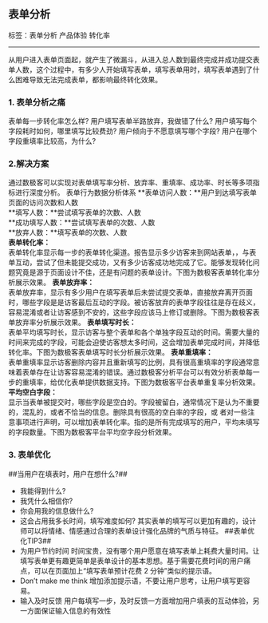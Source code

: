## 表单分析

标签：表单分析 产品体验 转化率

------

从用户进入表单页面起，就产生了微漏斗，从进入总人数到最终完成并成功提交表单人数，这个过程中，有多少人开始填写表单，填写表单用时，填写表单遇到了什么困难导致无法完成表单，都影响最终转化效果。
### 1. 表单分析之痛
表单每一步转化率怎么样?
用户填写表单半路放弃，我做错了什么?
用户填写每个字段耗时如何，哪里填写比较费劲?
用户倾向于不愿意填写哪个字段?
用户在哪个字段重填率比较高，为什么?
### 2.解决方案
通过数极客可以实现对表单填写率分析、放弃率、重填率、成功率、时长等多项指标进行深度分析。
表单行为数据分析体系
**表单访问人数：**用户到达填写表单页面的访问次数和人数  
**填写人数：**尝试填写表单的次数、人数  
**成功填写人数：**尝试填写表单的次数、人数  
**放弃人数：**填写表单的次数、人数  
**表单转化率：**  
表单转化率显示每一步的表单转化渠道。报告显示多少访客来到网站表单，，与表单互动，尝试了但未能提交成功，又有多少访客成功地完成了它。能够发现转化问题究竟是源于页面设计不佳，还是有问题的表单设计。下图为数极客表单转化率分析展示效果。
**表单放弃率：**  
表单放弃率，显示有多少用户在填写表单后未尝试提交表单，直接放弃离开页面时，哪些字段是是访客最后互动的字段。被访客放弃的表单字段往往是存在歧义，容易混淆或者让访客感到不安的，这些字段应该马上修订或删除。下图为数极客表单放弃率分析展示效果。
**表单填写时长：**  
表单平均填写时长，显示访客与整个表单和各个单独字段互动的时间。需要大量的时间来完成的字段，可能会迫使访客想太多时间，这会增加表单完成时间，并降低转化率。下图为数极客表单填写时长分析展示效果。
**表单重填率：**  
表单重填率显示访客删除内容并且重新填写的比例，具有很高重填率的字段通常意味着表单存在让访客容易混淆的错误。通过数极客分析平台可以有效分析表单每一步的重填率，给优化表单提供数据支持。下图为数极客平台表单重复率分析效果。
**平均空白字段：**  
显示当表单被提交时，哪些字段是空白的。字段被留白，通常情况下是认为不重要的，混乱的，或者不恰当的信息。删除具有很高的空白率的字段，或
者对一些注意事项进行声明，可以增加表单转化率。指的是所有完成填写的用户，平均未填写的字段数量。下图为数极客平台平均空字段分析效果。
### 3. 表单优化  
##当用户在填表时，用户在想什么?##  
* 我能得到什么?
* 我凭什么相信你?
* 你会用我的信息做什么?
* 这会占用我多长时间，填写难度如何?
其实表单的填写可以更加有趣的，设计师可以将情绪、情感通过合理的表单设计强化品牌的气质与特征。
##表单优化TIP3##
* 为用户节约时间
时间宝贵，没有哪个用户愿意在填写表单上耗费大量时间。让填写表单更有趣更简单是表单设计的基本思想。基于需要花费时间的用户痛点，可以在页面加上“填写表单预计花费 2 分钟”类似的提示语。
* Don’t make me think
增加添加提示语，不要让用户思考，让用户填写更容易。
* 输入及时反馈
用户每填写一步，及时反馈一方面增加用户填表的互动体验，另一方面保证输入信息的有效性
